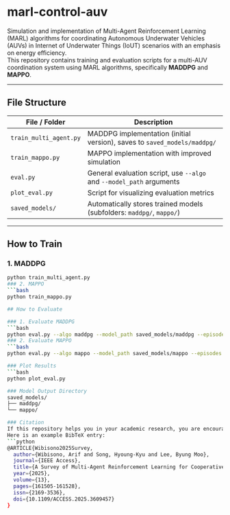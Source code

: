 # marl-control-auv

Simulation and implementation of Multi-Agent Reinforcement Learning (MARL) algorithms for coordinating Autonomous Underwater Vehicles (AUVs) in Internet of Underwater Things (IoUT) scenarios with an emphasis on energy efficiency.  
This repository contains training and evaluation scripts for a multi-AUV coordination system using MARL algorithms, specifically **MADDPG** and **MAPPO**.

---

## File Structure

| File / Folder          | Description                                                                 |
|-------------------------|-----------------------------------------------------------------------------|
| `train_multi_agent.py` | MADDPG implementation (initial version), saves to `saved_models/maddpg/`   |
| `train_mappo.py`       | MAPPO implementation with improved simulation                             |
| `eval.py`              | General evaluation script, use `--algo` and `--model_path` arguments        |
| `plot_eval.py`         | Script for visualizing evaluation metrics                                  |
| `saved_models/`        | Automatically stores trained models (subfolders: `maddpg/`, `mappo/`)     |

---

## How to Train

### 1. MADDPG
```bash
python train_multi_agent.py
### 2. MAPPO
```bash
python train_mappo.py

## How to Evaluate

### 1. Evaluate MADDPG
```bash
python eval.py --algo maddpg --model_path saved_models/maddpg --episodes 100 --render
### 2. Evaluate MAPPO
```bash
python eval.py --algo mappo --model_path saved_models/mappo --episodes 100 --render

### Plot Results
```bash
python plot_eval.py

### Model Output Directory
saved_models/
├── maddpg/
└── mappo/

### Citation
If this repository helps you in your academic research, you are encouraged to cite our paper.
Here is an example BibTeX entry:
```python
@ARTICLE{Wibisono2025Survey,
  author={Wibisono, Arif and Song, Hyoung-Kyu and Lee, Byung Moo},
  journal={IEEE Access},  
  title={A Survey of Multi-Agent Reinforcement Learning for Cooperative Control in Multi-AUV Systems},  
  year={2025},  
  volume={13},  
  pages={161505-161528},  
  issn={2169-3536},  
  doi={10.1109/ACCESS.2025.3609457}
}
```


